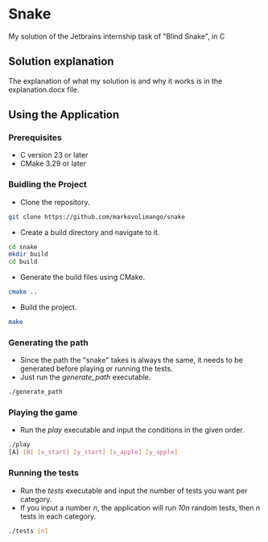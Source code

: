 # Snake

My solution of the Jetbrains internship task of "Blind Snake", in C

## Solution explanation

The explanation of what my solution is and why it works is in the explanation.docx file.

## Using the Application

### Prerequisites
- C version 23 or later
- CMake 3.29 or later

### Buidling the Project
- Clone the repository.
```bash
git clone https://github.com/markovolimango/snake
```
- Create a build directory and navigate to it.
```bash
cd snake
mkdir build
cd build
```
- Generate the build files using CMake.
```bash
cmake ..
```
- Build the project.
```bash
make
```

### Generating the path
- Since the path the "snake" takes is always the same, it needs to be generated before playing or running the tests.
- Just run the *generate_path* executable.
```bash
./generate_path
```

### Playing the game
- Run the *play* executable and input the conditions in the given order.
```bash
./play
[A] [B] [x_start] [y_start] [x_apple] [y_apple]
```

### Running the tests
- Run the *tests* executable and input the number of tests you want per category.
- If you input a number *n*, the application will run *10n* random tests, then *n* tests in each category.
```bash
./tests [n]
```
